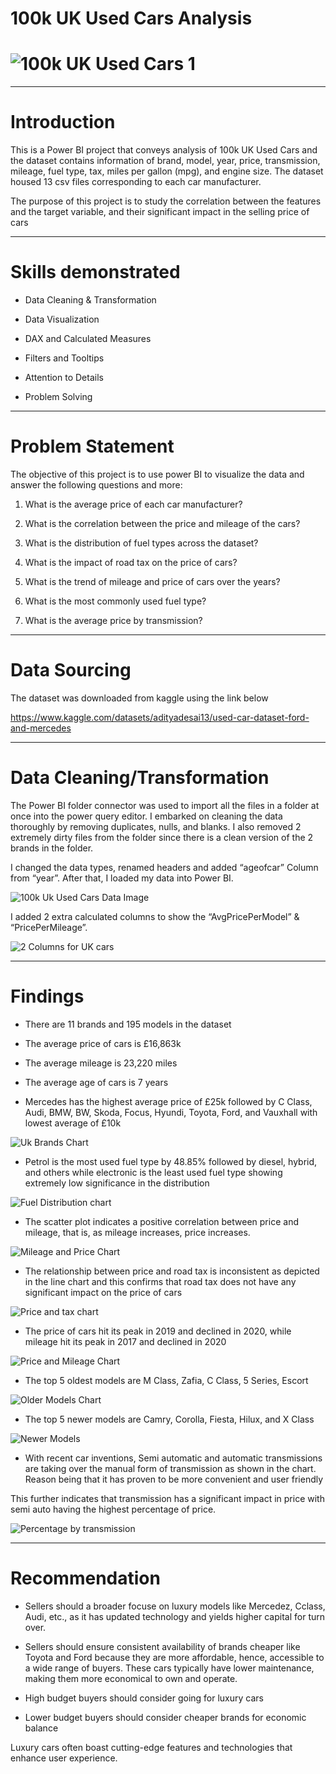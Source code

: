 # 100k UK Used Cars Analysis
# ![100k UK Used Cars 1](https://github.com/Chidiogo-Ezeozue/My-First-Data-Analysis-Repo/assets/161604924/96200de3-8e13-4ad7-80d1-4a7a8ad7e028)

-------
# Introduction
This is a Power BI project that conveys analysis of 100k UK Used Cars and the dataset contains information of brand, model, year, price, transmission, mileage, fuel type, tax, miles per gallon (mpg),  and engine size. The dataset housed 13 csv files corresponding to each car manufacturer. 

The purpose of this project is to study the correlation between the features and the target variable, and their significant impact in the selling price of cars

-------
# Skills demonstrated
* Data Cleaning & Transformation

* Data Visualization

* DAX and Calculated Measures

* Filters and Tooltips

* Attention to Details

* Problem Solving

-------
# Problem Statement

The objective of this project is to use power BI to visualize the data and answer the following questions and more:

1. What is the average price of each car manufacturer?

2. What is the correlation between the price and mileage of the cars?

3. What is the distribution of fuel types across the dataset?

4. What is the impact of road tax on the price of cars?

5. What is the trend of mileage and price of cars over the years?

6. What is the most commonly used fuel type?

7. What is the average price by transmission?

-------
# Data Sourcing

 The dataset was downloaded from kaggle using the link below

https://www.kaggle.com/datasets/adityadesai13/used-car-dataset-ford-and-mercedes

------
# Data Cleaning/Transformation
The Power BI  folder connector was used to import all the files in a folder at once into the power query editor. I embarked on cleaning the data thoroughly by removing duplicates, nulls, and blanks. I also removed 2 extremely dirty files from the folder since there is a clean version of the 2 brands in the folder. 

I changed the data types, renamed headers and added “ageofcar” Column from “year”. After that, I loaded my data into Power BI. 

![100k Uk Used Cars Data Image](https://github.com/Chidiogo-Ezeozue/My-First-Data-Analysis-Repo/assets/161604924/9988cd22-9182-41d1-8c79-ce4e5a9c3fd9)

I added 2 extra calculated columns to show the “AvgPricePerModel” & “PricePerMileage”.

![2 Columns for UK cars](https://github.com/Chidiogo-Ezeozue/My-First-Data-Analysis-Repo/assets/161604924/135824a3-9a66-46d1-bc07-eb50305a2249)

------
# Findings

* There are 11 brands and 195 models in the dataset

* The average price of cars is  £16,863k

* The average mileage is 23,220 miles

* The average age of cars is 7 years

* Mercedes has the highest average price of £25k followed by C Class, Audi, BMW, BW, Skoda, Focus, Hyundi, Toyota, Ford, and Vauxhall with lowest average of  £10k

![Uk Brands Chart](https://github.com/Chidiogo-Ezeozue/My-First-Data-Analysis-Repo/assets/161604924/581846ba-b4ba-40ea-b4d4-3362244aa8f7)

* Petrol is the most used fuel type by 48.85% followed by diesel, hybrid, and others while electronic is the least used fuel type showing extremely low significance in the distribution

![Fuel Distribution chart](https://github.com/Chidiogo-Ezeozue/My-First-Data-Analysis-Repo/assets/161604924/c117fe4e-f60b-432a-b499-471b46c39bb8)

* The scatter plot indicates a positive correlation between price and mileage, that is, as mileage increases, price increases.

![Mileage and Price Chart](https://github.com/Chidiogo-Ezeozue/My-First-Data-Analysis-Repo/assets/161604924/6f685897-e9ba-4721-a313-bd0a83da1ec7)

* The relationship between price and road tax is inconsistent as depicted in the line chart and this confirms that road tax does not have any significant impact on the price of cars

![Price and tax chart](https://github.com/Chidiogo-Ezeozue/My-First-Data-Analysis-Repo/assets/161604924/97557877-9fef-4b3f-9af9-1c5694e1daf7)

* The price of cars hit its peak in 2019 and declined in 2020, while mileage hit its peak in 2017 and declined in 2020

![Price and Mileage Chart](https://github.com/Chidiogo-Ezeozue/My-First-Data-Analysis-Repo/assets/161604924/3949986e-2623-4b7f-8880-490a40b0636c)

* The top 5 oldest models are M Class, Zafia, C Class, 5 Series, Escort

![Older Models Chart](https://github.com/Chidiogo-Ezeozue/My-First-Data-Analysis-Repo/assets/161604924/fd3c3588-5cf2-44bb-afd7-11a49806e134)

* The top 5 newer models are Camry, Corolla, Fiesta, Hilux, and X Class

![Newer Models](https://github.com/Chidiogo-Ezeozue/My-First-Data-Analysis-Repo/assets/161604924/4e4b9ffe-f832-42f1-a1b7-de0e53380b79)

* With recent car inventions, Semi automatic and automatic transmissions are  taking over the manual form of transmission as shown in the chart. Reason being that it has proven to be more convenient and user friendly

This further indicates that transmission has a significant impact in price with semi auto having the highest percentage of price.

![Percentage by transmission](https://github.com/Chidiogo-Ezeozue/My-First-Data-Analysis-Repo/assets/161604924/77a9f664-d872-4981-9dc7-5a1803b7ac7f)


-------
# Recommendation

* Sellers should a broader focuse on luxury models like Mercedez, Cclass, Audi, etc., as it has updated technology and yields higher capital for turn over.

* Sellers should ensure consistent availability of brands cheaper like Toyota and Ford because they are more affordable, hence, accessible to a wide range of buyers. These cars typically have lower maintenance, making them more economical to own and operate.

* High budget buyers should consider going for luxury cars

* Lower budget buyers should consider cheaper brands for economic balance

Luxury cars often boast cutting-edge features and technologies that  enhance user experience.







